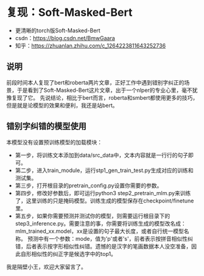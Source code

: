 # 复现：Soft-Masked-Bert
- 更清晰的torch版Soft-Masked-Bert
- csdn：https://blog.csdn.net/BmwGaara
- 知乎：https://zhuanlan.zhihu.com/c_1264223811643252736

## 说明
前段时间本人复现了bert和roberta两片文章，正好工作中遇到错别字纠正的场景，于是看到了Soft-Masked-Bert这片文章，出于一个nlper的专业心里，毫不犹豫复现了它。
先说结论，相比于bert而言，roberta和smbert都使用更多的技巧，但是就是论模型的效果和便利，我还是站bert。

## 错别字纠错的模型使用
本模型没有设置预训练模型的加载模块：
- 第一步，将训练文本添加到data/src_data中，文本内容就是一行行的句子即可。
- 第二步，进入train_module，运行stp1_gen_train_test.py生成对应的训练和测试集。
- 第三步，打开根目录的pretrain_config.py设置你需要的参数。
- 第四步，修改好参数后，即可运行python3 step2_pretrain_mlm.py来训练了，这里训练的只是掩码模型。训练生成的模型保存在checkpoint/finetune里。
- 第五步，如果你需要预测并测试你的模型，则需要运行根目录下的step3_inference.py。需要注意的事，你需要将训练生成的模型改名成：mlm_trained_xx.model，xx是设置的句子最大长度，或者自行统一模型名称。
预测中有一个参数：mode，值为'p'或者's'，前者表示按拼音相似性纠错，后者表示按字形相似性纠错。遗憾的是汉字的笔画数据本人没空准备，因此自形相似性的纠正字是候选字中的top1。

我是隔壁小王，欢迎大家留言了。
